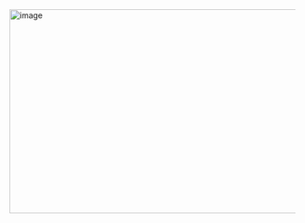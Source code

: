 <img width="770" height="360" alt="image" src="https://github.com/user-attachments/assets/90b771bd-4ea5-42e3-a069-61ea82907f6e" />
